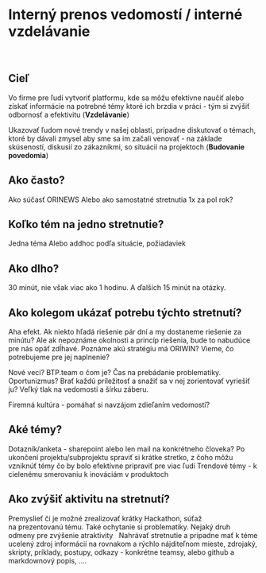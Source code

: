 # Interný prenos vedomostí / interné vzdelávanie
 
## Cieľ
Vo firme pre ľudí vytvoriť platformu, kde sa môžu efektívne naučiť alebo získať informácie na potrebné témy ktoré ich brzdia v práci - tým si zvýšiť odbornosť a efektivitu (**Vzdelávanie**)

Ukazovať ľudom nové trendy v našej oblasti, prípadne diskutovať o témach, ktoré by dávali zmysel aby sme sa im začali venovať - na základe skúseností, diskusií zo zákazníkmi, so situácií na projektoch (**Budovanie povedomia**) 

## Ako často?
Ako súčasť ORINEWS
Alebo ako samostatné stretnutia 1x za pol rok?
 
## Koľko tém na jedno stretnutie?
Jedna téma
Alebo addhoc podľa situácie, požiadaviek
 
## Ako dlho?
30 minút, nie však viac ako 1 hodinu. A ďalších 15 minút na otázky.
 
## Ako kolegom ukázať potrebu týchto stretnutí?
Aha efekt. Ak niekto hľadá riešenie pár dní a my dostaneme riešenie za minútu? Ale ak nepoznáme okolnosti a princíp riešenia, bude to nabudúce pre nás opäť zdĺhavé.
Poznáme akú stratégiu má ORIWIN? Vieme, čo potrebujeme pre jej naplnenie?

Nové veci? BTP.team o čom je? Čas na prebádanie problematiky.
Oportunizmus? Brať každú príležitosť a snažiť sa v nej zorientovať vyriešiť ju? Veľký tlak na vedomosti a šírku záberu.

Firemná kultúra - pomáhať si navzájom zdieľaním vedomostí?
 
## Aké témy?
Dotazník/anketa - sharepoint alebo len mail na konkrétneho človeka?
Po ukončení projektu/subprojektu spraviť si krátke stretko, z čoho môžu vzniknúť témy čo by bolo efektívne pripraviť pre viac ľudí
Trendové témy - k cielenému smerovaniu k inováciám v produktoch 
 
## Ako zvýšiť aktivitu na stretnutí?
Premyslieť či je možné zrealizovať krátky Hackathon, súťaž na prezentovanú tému. Také ochytanie si problematiky.
Nejaký druh odmeny pre zvýšenie atraktivity
 
Nahrávať stretnutie a pripadne mať k téme ucelený zdroj informácií na rovnakom a rýchlo nájditeľnom mieste, zdrojaký, skripty, príklady, postupy, odkazy - konkrétne teamsy, alebo github a markdownový popis, ....


